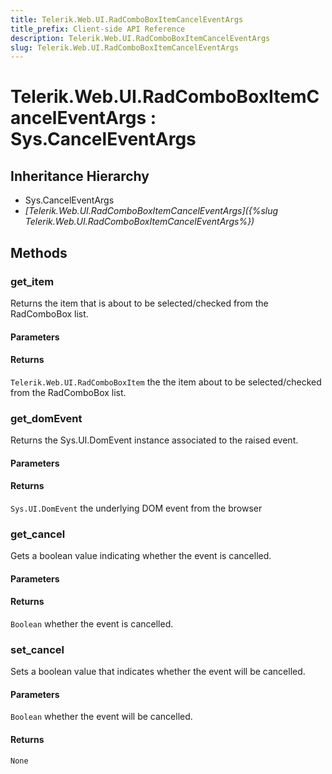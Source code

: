 ```yaml
---
title: Telerik.Web.UI.RadComboBoxItemCancelEventArgs
title_prefix: Client-side API Reference
description: Telerik.Web.UI.RadComboBoxItemCancelEventArgs
slug: Telerik.Web.UI.RadComboBoxItemCancelEventArgs
---
```


# Telerik.Web.UI.RadComboBoxItemCancelEventArgs : Sys.CancelEventArgs 

## Inheritance Hierarchy

* Sys.CancelEventArgs
* *[Telerik.Web.UI.RadComboBoxItemCancelEventArgs]({%slug Telerik.Web.UI.RadComboBoxItemCancelEventArgs%})*


## Methods

###  get_item

Returns the item that is about to be selected/checked from the RadComboBox list.

#### Parameters

#### Returns

`Telerik.Web.UI.RadComboBoxItem` the the item about to be selected/checked from the RadComboBox list.

### get_domEvent

Returns the Sys.UI.DomEvent instance associated to the raised event.

#### Parameters

#### Returns

`Sys.UI.DomEvent` the underlying DOM event from the browser

### get_cancel

Gets a boolean value indicating whether the event is cancelled.

#### Parameters

#### Returns

`Boolean` whether the event is cancelled.

### set_cancel

Sets a boolean value that indicates whether the event will be cancelled.

#### Parameters

`Boolean` whether the event will be cancelled.

#### Returns

`None`

